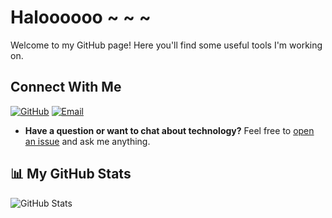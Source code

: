 # Haloooooo ~ ~ ~

Welcome to my GitHub page! Here you'll find some useful tools I'm working on.

## Connect With Me
[![GitHub](https://img.shields.io/badge/GitHub-LamarckLab-black?style=flat-square&logo=github)](https://github.com/LamarckLab)
[![Email](https://img.shields.io/badge/Email-lamarckLab@163.com-red?style=flat-square&logo=gmail)](mailto:lamarckLab@163.com)

- **Have a question or want to chat about technology?** Feel free to [open an issue](https://github.com/LamarckLab/LamarckLab/issues) and ask me anything.

## 📊 My GitHub Stats
![GitHub Stats](https://github-readme-stats.vercel.app/api?username=LamarckLab&show_icons=true&theme=dark)
